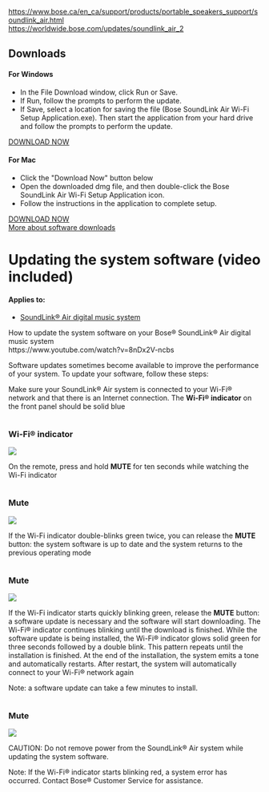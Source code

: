 <a href="https://www.bose.ca/en_ca/support/products/portable_speakers_support/soundlink_air.html">https://www.bose.ca/en_ca/support/products/portable_speakers_support/soundlink_air.html</a><br>
<a href="https://worldwide.bose.com/updates/soundlink_air_2">https://worldwide.bose.com/updates/soundlink_air_2</a>
<div data-id="SupportTabs_tab3" class="bose-tabContent__content " lpos="Downloads region area">
<a name="SupportTabs_tab3" title=""></a>
<h2 class="bose-tabContent__title ">Downloads</h2>
<div class="title">
<h4 class="bose-title -left -productPage  ">
For Windows
</h4>
</div>
<div class="list">
<div class="bose-list bose-list--none   ">
<ul class="bose-list__list bose-list__list--bullet">
<li class="bose-list__listitem "><span>In the File Download window, click Run or Save.</span></li>
<li class="bose-list__listitem "><span>If Run, follow the prompts to perform the update.</span></li>
<li class="bose-list__listitem bose-list__listitem--last"><span>If Save, select a location for saving the file (Bose SoundLink Air Wi-Fi Setup Application.exe). Then start the application from your hard drive and follow the prompts to perform the update.</span></li>
</ul>
</div></div>
<div class="buttonLink">
<a href="https://downloads.bose.com/ced/bose_soundlink_air/windows/Bose%20SoundLink%20Air%20Wi-Fi%20Setup%20Application.exe" role="button" class="bose-buttonLink bose-buttonLink--type1 none     " title="DOWNLOAD NOW" target="_self">
<span>DOWNLOAD NOW</span>
</a>
</div>
<div class="title">
<h4 class="bose-title -left -productPage  ">
For Mac
</h4>
</div>
<div class="list">
<div class="bose-list bose-list--none   ">
<ul class="bose-list__list bose-list__list--bullet">
<li class="bose-list__listitem "><span>Click the "Download Now" button below</span></li>
<li class="bose-list__listitem "><span>Open the downloaded dmg file, and then double-click the Bose SoundLink Air Wi-Fi Setup Application icon.</span></li>
<li class="bose-list__listitem bose-list__listitem--last"><span>Follow the instructions in the application to complete setup.</span></li>
</ul>
</div></div>
<div class="buttonLink">
<a href="https://downloads.bose.com/ced/bose_soundlink_air/mac/Bose%20SoundLink%20Air%20Wi-Fi%20Setup%20Application.dmg" role="button" class="bose-buttonLink bose-buttonLink--type1 none     " title="DOWNLOAD NOW" target="_self">
<span>DOWNLOAD NOW</span>
</a>
</div>
<div class="linkButtonAttachment">
<div class="bose-linkButtonAttachment">
<a class="bose-linkButtonAttachment__link bose-link   none " href="https://www.bose.ca/en_ca/support/article/updating-the-system-software-video-included-soundlink-air.html" target="_self" alt="More about software downloads" title="More about software downloads">More about software downloads</a>
</div>
</div>
</div>
<main>
<div class="pageTitle title">
<h1 class="bose-title bose-title--mainTitle   -">
Updating the system software (video included)
</h1>
</div>
<div class="articleAppliesTo">
<div class="bose-list bose-list--appliesToList">
<h4 class="bose-list__title">Applies to: </h4>
<ul class="bose-list__list">
<li class="bose-list__listitem ">
<a href="https://www.bose.ca/en_ca/support/products/portable_speakers_support/soundlink_air.html">SoundLink® Air digital music system</a>
</li>
</ul>
</div>
</div>
How to update the system software on your Bose® SoundLink® Air digital music system<br>
https://www.youtube.com/watch?v=8nDx2V-ncbs
<div class="text">
<div class="bose-richText  ">
<p>Software updates sometimes become available to improve the performance of your system. To update your software, follow these steps:</p>
</div>
</div>
<div class="list">
<div class="bose-list bose-list--none   -tempStepFix">
<div class="bose-list__list bose-list__list--numbered">
<div class="listItem">
<div class="bose-list__listitem">
<div class="text">
<div class="bose-richText  ">
<p>Make sure your SoundLink® Air system is connected to your Wi-Fi® network and that there is an Internet connection. The <strong>Wi-Fi® indicator</strong> on the front panel should be solid blue</p>
</div>
</div>
<div class="column">
<div class="bose-column ">
<div class="bose-column__container">
<section class="grid-12 bose-column__column no-gutter ">
<div class="no-gutter-left grid-4 grid-medium-4 clear-medium-left grid-small-12">
<div class="title">
<h3 class="bose-title -center   -">
Wi-Fi® indicator
</h3>
</div>
<div class="adaptiveImageComponent image parbase">
<div class=" bose-adaptiveImage   ">
<div class="bose-adaptiveImage__container">
<img src="https://github.com/bosefirmware/ced-old/raw/master/bose_soundlink_air/soundlink_air_wifi_indicator.png">
</div>
</div>
</div>
</div>
<div class="no-gutter-left grid-8 grid-medium-8  grid-small-12">
</div>
</section>
</div>
</div>
</div>
</div>
</div>
<div class="listItem">
<div class="bose-list__listitem">
<div class="text">
<div class="bose-richText  ">
<p>On the remote, press and hold <strong>MUTE</strong> for ten seconds while watching the Wi-Fi indicator</p>
</div>
</div>
<div class="column">
<div class="bose-column ">
<div class="bose-column__container">
<section class="grid-12 bose-column__column no-gutter ">
<div class="no-gutter-left grid-3 grid-medium-6 clear-medium-left grid-small-12">
<div class="title">
<h3 class="bose-title -center   -">
Mute
</h3>
</div>
<div class="adaptiveImageComponent image parbase">
<div class=" bose-adaptiveImage   ">
<div class="bose-adaptiveImage__container">
<img src="https://github.com/bosefirmware/ced-old/raw/master/bose_soundlink_air/sl_rc_air_digital_mute.png">
</div>
</div>
</div>
</div>
<div class="no-gutter-left grid-9 grid-medium-6  grid-small-12">
</div>
</section>
</div>
</div>
</div>
<div class="list">
<div class="bose-list bose-list--none   -tempStepFix">
<div class="bose-list__list bose-list__list--bullet">
<div class="listItem">
<div class="bose-list__listitem">
<div class="text">
<div class="bose-richText  ">
<p>If the Wi-Fi indicator double-blinks green twice, you can release the <strong>MUTE</strong> button: the system software is up to date and the system returns to the previous operating mode</p>
</div>
</div>
<div class="column">
<div class="bose-column ">
<div class="bose-column__container">
<section class="grid-12 bose-column__column no-gutter ">
<div class="no-gutter-left grid-3 grid-medium-6 clear-medium-left grid-small-12">
<div class="title">
<h3 class="bose-title -center   -">
Mute
</h3>
</div>
<div class="adaptiveImageComponent image parbase">
<div class=" bose-adaptiveImage   ">
<div class="bose-adaptiveImage__container">
<img src="https://github.com/bosefirmware/ced-old/raw/master/bose_soundlink_air/sl_rc_air_digital_mute.png">
</div>
</div>
</div>
</div>
<div class="no-gutter-left grid-9 grid-medium-6  grid-small-12">
</div>
</section>
</div>
</div>
</div>
</div>
</div>
<div class="listItem">
<div class="bose-list__listitem">
<div class="text">
<div class="bose-richText  ">
<p>If the Wi-Fi indicator starts quickly blinking green, release the <strong>MUTE</strong> button: a software update is necessary and the software will start downloading. The Wi-Fi® indicator continues blinking until the download is finished. While the software update is being installed, the Wi-Fi® indicator glows solid green for three seconds followed by a double blink. This pattern repeats until the installation is finished. At the end of the installation, the system emits a tone and automatically restarts. After restart, the system will automatically connect to your Wi-Fi® network again</p><p>Note: a software update can take a few minutes to install.</p>
</div>
</div>
<div class="column">
<div class="bose-column ">
<div class="bose-column__container">
<section class="grid-12 bose-column__column no-gutter ">
<div class="no-gutter-left grid-3 grid-medium-6 clear-medium-left grid-small-12">
<div class="title">
<h3 class="bose-title -center   -">
Mute
</h3>
</div>
<div class="adaptiveImageComponent image parbase">
<div class=" bose-adaptiveImage   ">
<div class="bose-adaptiveImage__container">
<img src="https://github.com/bosefirmware/ced-old/raw/master/bose_soundlink_air/sl_rc_air_digital_mute.png">
</div>
</div>
</div>
</div>
<div class="no-gutter-left grid-9 grid-medium-6  grid-small-12">
</div>
</section>
</div>
</div>
</div>
</div>
</div>
</div>
</div></div>
</div>
</div>
</div>
</div></div>
<div class="text">
<div class="bose-richText  ">
<p>CAUTION: Do not remove power from the SoundLink® Air system while updating the system software.</p><p>Note: If the Wi-Fi® indicator starts blinking red, a system error has occurred. Contact Bose® Customer Service for assistance.</p>
</div>
</main>
